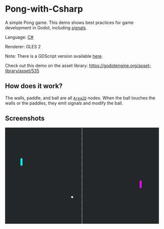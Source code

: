 # Pong-with-Csharp

A simple Pong game. This demo shows best practices
for game development in Godot, including
[signals](https://docs.godotengine.org/en/latest/getting_started/step_by_step/signals.html).

Language: [C#](https://docs.godotengine.org/en/latest/tutorials/scripting/c_sharp/index.html)

Renderer: GLES 2

Note: There is a GDScript version available [here](https://github.com/godotengine/godot-demo-projects/tree/master/2d/pong).

Check out this demo on the asset library: https://godotengine.org/asset-library/asset/535

## How does it work?

The walls, paddle, and ball are all
[`Area2D`](https://docs.godotengine.org/en/latest/classes/class_area2d.html)
nodes. When the ball touches the walls or the paddles,
they emit signals and modify the ball.

## Screenshots

![Screenshot](screenshots/pong.png)
